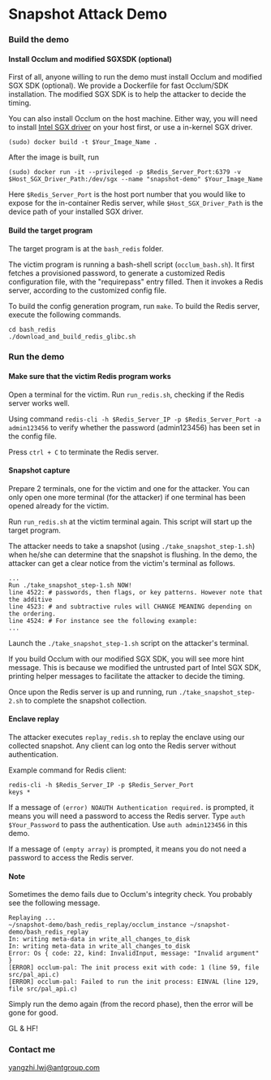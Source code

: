 # Snapshot Attack Demo

### Build the demo

#### Install Occlum and modified SGXSDK (optional)

First of all, anyone willing to run the demo must install Occlum and modified SGX SDK (optional). We provide a Dockerfile for fast Occlum/SDK installation. The modified SGX SDK is to help the attacker to decide the timing.

You can also install Occlum on the host machine. Either way, you will need to install [Intel SGX driver](https://github.com/intel/linux-sgx-driver) on your host first, or use a in-kernel SGX driver. 

```
(sudo) docker build -t $Your_Image_Name .
```

After the image is built, run 

```
(sudo) docker run -it --privileged -p $Redis_Server_Port:6379 -v $Host_SGX_Driver_Path:/dev/sgx --name "snapshot-demo" $Your_Image_Name
```

Here `$Redis_Server_Port` is the host port number that you would like to expose for the in-container Redis server, while `$Host_SGX_Driver_Path` is the device path of your installed SGX driver.


#### Build the target program

The target program is at the `bash_redis` folder.

The victim program is running a bash-shell script (`occlum_bash.sh`). It first fetches a provisioned password, to generate a customized Redis configuration file, with the "requirepass" entry filled. Then it invokes a Redis server, according to the customized config file.

To build the config generation program, run `make`. To build the Redis server, execute the following commands.

```
cd bash_redis
./download_and_build_redis_glibc.sh
```

### Run the demo

#### Make sure that the victim Redis program works

Open a terminal for the victim. Run `run_redis.sh`, checking if the Redis server works well.

Using command `redis-cli -h $Redis_Server_IP -p $Redis_Server_Port -a admin123456` to verify whether the password (admin123456) has been set in the config file.

Press `ctrl + C` to terminate the Redis server.

#### Snapshot capture

Prepare 2 terminals, one for the victim and one for the attacker. You can only open one more terminal (for the attacker) if one terminal has been opened already for the victim.

Run `run_redis.sh` at the victim terminal again. This script will start up the target program.

The attacker needs to take a snapshot (using `./take_snapshot_step-1.sh`) when he/she can determine that the snapshot is flushing. In the demo, the attacker can get a clear notice from the victim's terminal as follows.

```
...
Run ./take_snapshot_step-1.sh NOW!
line 4522: # passwords, then flags, or key patterns. However note that the additive
line 4523: # and subtractive rules will CHANGE MEANING depending on the ordering.
line 4524: # For instance see the following example:
...
```

Launch the `./take_snapshot_step-1.sh` script on the attacker's terminal.
 
If you build Occlum with our modified SGX SDK, you will see more hint message. This is because we modified the untrusted part of Intel SGX SDK, printing helper messages to facilitate the attacker to decide the timing.

Once upon the Redis server is up and running, run `./take_snapshot_step-2.sh` to complete the snapshot collection.

#### Enclave replay

The attacker executes `replay_redis.sh` to replay the enclave using our collected snapshot. Any client can log onto the Redis server without authentication.

Example command for Redis client: 

```
redis-cli -h $Redis_Server_IP -p $Redis_Server_Port
keys *
```

If a message of `(error) NOAUTH Authentication required.` is prompted, it means you will need a password to access the Redis server. Type `auth $Your_Password` to pass the authentication. Use `auth admin123456` in this demo.

If a message of `(empty array)` is prompted, it means you do not need a password to access the Redis server.

#### Note

Sometimes the demo fails due to Occlum's integrity check. You probably see the following message.

```
Replaying ...
~/snapshot-demo/bash_redis_replay/occlum_instance ~/snapshot-demo/bash_redis_replay
In: writing meta-data in write_all_changes_to_disk
In: writing meta-data in write_all_changes_to_disk
Error: Os { code: 22, kind: InvalidInput, message: "Invalid argument" }
[ERROR] occlum-pal: The init process exit with code: 1 (line 59, file src/pal_api.c)
[ERROR] occlum-pal: Failed to run the init process: EINVAL (line 129, file src/pal_api.c)
```

Simply run the demo again (from the record phase), then the error will be gone for good.

GL & HF! 

### Contact me

yangzhi.lwj@antgroup.com
